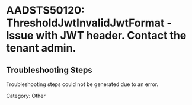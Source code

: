 # AADSTS50120: ThresholdJwtInvalidJwtFormat - Issue with JWT header. Contact the tenant admin.


## Troubleshooting Steps
Troubleshooting steps could not be generated due to an error.

Category: Other